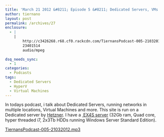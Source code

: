```yaml
---
title: 'March 21 2012 &#8211; Episode 5 &#8211; Dedicated Servers, VMs and Networks'
author: tiernano
layout: post
permalink: /archives/27
enclosure:
  - |
    |
        http://c3426268.r68.cf0.rackcdn.com/TiernansPodcast-005-21032012.mp3
        23401514
        audio/mpeg
        
dsq_needs_sync:
  - 1
categories:
  - Podcasts
tags:
  - Dedicated Servers
  - HyperV
  - Virtual Machines
---
```

In todays podcast, i talk about Dedicated Servers, running networks in multiple locations, Virtual Machines and more. This site is run on a Dedicated server by [Hetzner][1]. I have a [ EX4S server][2] (32Gb ram, Quad core, hyper threaded i7, 2x3Tb HDDs running Windows Server Standard Edition).

[TiernansPodcast-005-21032012.mp3][3]

 [1]: http://www.hetzner.de/en
 [2]: http://www.hetzner.de/en/hosting/produkte_rootserver/ex4s
 [3]: http://c3426268.r68.cf0.rackcdn.com/TiernansPodcast-005-21032012.mp3